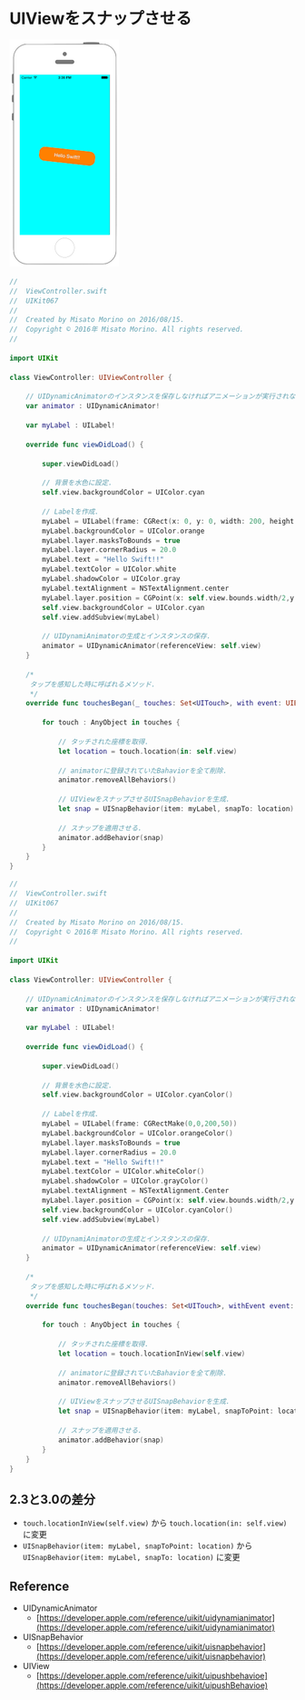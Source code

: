 # UIViewをスナップさせる

![Preview uikit067](img/uikit067.png)

```swift fct_label="Swift 4.x/Swift 3.x"
//
//  ViewController.swift
//  UIKit067
//
//  Created by Misato Morino on 2016/08/15.
//  Copyright © 2016年 Misato Morino. All rights reserved.
//

import UIKit

class ViewController: UIViewController {
    
    // UIDynamicAnimatorのインスタンスを保存しなければアニメーションが実行されない.
    var animator : UIDynamicAnimator!
    
    var myLabel : UILabel!
    
    override func viewDidLoad() {
        
        super.viewDidLoad()
        
        // 背景を水色に設定.
        self.view.backgroundColor = UIColor.cyan
        
        // Labelを作成.
        myLabel = UILabel(frame: CGRect(x: 0, y: 0, width: 200, height: 50))
        myLabel.backgroundColor = UIColor.orange
        myLabel.layer.masksToBounds = true
        myLabel.layer.cornerRadius = 20.0
        myLabel.text = "Hello Swift!!"
        myLabel.textColor = UIColor.white
        myLabel.shadowColor = UIColor.gray
        myLabel.textAlignment = NSTextAlignment.center
        myLabel.layer.position = CGPoint(x: self.view.bounds.width/2,y: 200)
        self.view.backgroundColor = UIColor.cyan
        self.view.addSubview(myLabel)
        
        // UIDynamiAnimatorの生成とインスタンスの保存.
        animator = UIDynamicAnimator(referenceView: self.view)
    }
    
    /*
     タップを感知した時に呼ばれるメソッド.
     */
    override func touchesBegan(_ touches: Set<UITouch>, with event: UIEvent?) {
           
        for touch : AnyObject in touches {
            
            // タッチされた座標を取得.
            let location = touch.location(in: self.view)
            
            // animatorに登録されていたBahaviorを全て削除.
            animator.removeAllBehaviors()
            
            // UIViewをスナップさせるUISnapBehaviorを生成.
            let snap = UISnapBehavior(item: myLabel, snapTo: location)
            
            // スナップを適用させる.
            animator.addBehavior(snap)
        }
    }
} 
```

```swift fct_label="Swift 2.3"
//
//  ViewController.swift
//  UIKit067
//
//  Created by Misato Morino on 2016/08/15.
//  Copyright © 2016年 Misato Morino. All rights reserved.
//

import UIKit

class ViewController: UIViewController {
    
    // UIDynamicAnimatorのインスタンスを保存しなければアニメーションが実行されない.
    var animator : UIDynamicAnimator!
    
    var myLabel : UILabel!
    
    override func viewDidLoad() {
        
        super.viewDidLoad()
        
        // 背景を水色に設定.
        self.view.backgroundColor = UIColor.cyanColor()
        
        // Labelを作成.
        myLabel = UILabel(frame: CGRectMake(0,0,200,50))
        myLabel.backgroundColor = UIColor.orangeColor()
        myLabel.layer.masksToBounds = true
        myLabel.layer.cornerRadius = 20.0
        myLabel.text = "Hello Swift!!"
        myLabel.textColor = UIColor.whiteColor()
        myLabel.shadowColor = UIColor.grayColor()
        myLabel.textAlignment = NSTextAlignment.Center
        myLabel.layer.position = CGPoint(x: self.view.bounds.width/2,y: 200)
        self.view.backgroundColor = UIColor.cyanColor()
        self.view.addSubview(myLabel)
        
        // UIDynamiAnimatorの生成とインスタンスの保存.
        animator = UIDynamicAnimator(referenceView: self.view)
    }
    
    /*
     タップを感知した時に呼ばれるメソッド.
     */
    override func touchesBegan(touches: Set<UITouch>, withEvent event: UIEvent?) {
        
        for touch : AnyObject in touches {
            
            // タッチされた座標を取得.
            let location = touch.locationInView(self.view)
            
            // animatorに登録されていたBahaviorを全て削除.
            animator.removeAllBehaviors()
            
            // UIViewをスナップさせるUISnapBehaviorを生成.
            let snap = UISnapBehavior(item: myLabel, snapToPoint: location)
            
            // スナップを適用させる.
            animator.addBehavior(snap)
        }
    }
}
```

## 2.3と3.0の差分

* ```touch.locationInView(self.view)``` から ```touch.location(in: self.view)``` に変更
* ```UISnapBehavior(item: myLabel, snapToPoint: location)``` から ```UISnapBehavior(item: myLabel, snapTo: location)``` に変更

## Reference

* UIDynamicAnimator
    * [https://developer.apple.com/reference/uikit/uidynamianimator](https://developer.apple.com/reference/uikit/uidynamianimator)
* UISnapBehavior
    * [https://developer.apple.com/reference/uikit/uisnapbehavior](https://developer.apple.com/reference/uikit/uisnapbehavior)
* UIView
    * [https://developer.apple.com/reference/uikit/uipushbehavioe](https://developer.apple.com/reference/uikit/uipushBehavioe)
